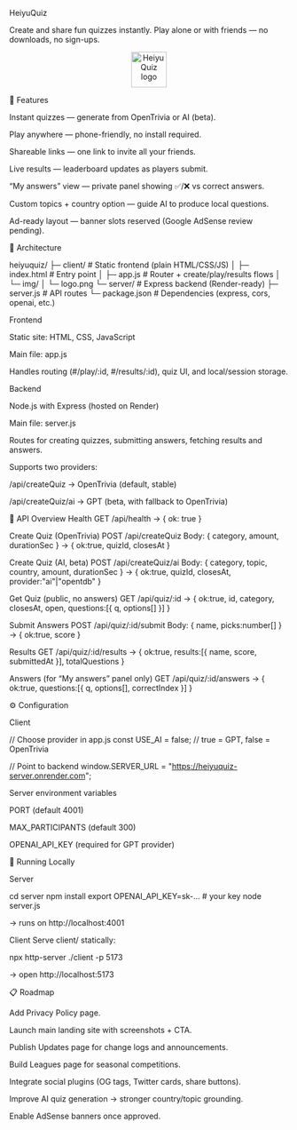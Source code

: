 HeiyuQuiz

Create and share fun quizzes instantly. Play alone or with friends — no downloads, no sign-ups.

<p align="center"> <img src="./client/img/logo.png" alt="HeiyuQuiz logo" height="64"> </p>
🌟 Features

Instant quizzes — generate from OpenTrivia or AI (beta).

Play anywhere — phone-friendly, no install required.

Shareable links — one link to invite all your friends.

Live results — leaderboard updates as players submit.

“My answers” view — private panel showing ✅/❌ vs correct answers.

Custom topics + country option — guide AI to produce local questions.

Ad-ready layout — banner slots reserved (Google AdSense review pending).

🧩 Architecture

heiyuquiz/
├─ client/                     # Static frontend (plain HTML/CSS/JS)
│  ├─ index.html               # Entry point
│  ├─ app.js                   # Router + create/play/results flows
│  └─ img/
│     └─ logo.png
└─ server/                     # Express backend (Render-ready)
   ├─ server.js                # API routes
   └─ package.json             # Dependencies (express, cors, openai, etc.)


Frontend

Static site: HTML, CSS, JavaScript

Main file: app.js

Handles routing (#/play/:id, #/results/:id), quiz UI, and local/session storage.

Backend

Node.js with Express (hosted on Render)

Main file: server.js

Routes for creating quizzes, submitting answers, fetching results and answers.

Supports two providers:

/api/createQuiz → OpenTrivia (default, stable)

/api/createQuiz/ai → GPT (beta, with fallback to OpenTrivia)

🔌 API Overview
Health
GET /api/health
→ { ok: true }

Create Quiz (OpenTrivia)
POST /api/createQuiz
Body: { category, amount, durationSec }
→ { ok:true, quizId, closesAt }

Create Quiz (AI, beta)
POST /api/createQuiz/ai
Body: { category, topic, country, amount, durationSec }
→ { ok:true, quizId, closesAt, provider:"ai"|"opentdb" }

Get Quiz (public, no answers)
GET /api/quiz/:id
→ { ok:true, id, category, closesAt, open, questions:[{ q, options[] }] }

Submit Answers
POST /api/quiz/:id/submit
Body: { name, picks:number[] }
→ { ok:true, score }

Results
GET /api/quiz/:id/results
→ { ok:true, results:[{ name, score, submittedAt }], totalQuestions }

Answers (for “My answers” panel only)
GET /api/quiz/:id/answers
→ { ok:true, questions:[{ q, options[], correctIndex }] }

⚙️ Configuration

Client

// Choose provider in app.js
const USE_AI = false; // true = GPT, false = OpenTrivia

// Point to backend
window.SERVER_URL = "https://heiyuquiz-server.onrender.com";


Server environment variables

PORT (default 4001)

MAX_PARTICIPANTS (default 300)

OPENAI_API_KEY (required for GPT provider)

🚀 Running Locally

Server

cd server
npm install
export OPENAI_API_KEY=sk-...   # your key
node server.js


→ runs on http://localhost:4001

Client
Serve client/ statically:

npx http-server ./client -p 5173


→ open http://localhost:5173

📋 Roadmap

Add Privacy Policy page.

Launch main landing site with screenshots + CTA.

Publish Updates page for change logs and announcements.

Build Leagues page for seasonal competitions.

Integrate social plugins (OG tags, Twitter cards, share buttons).

Improve AI quiz generation → stronger country/topic grounding.

Enable AdSense banners once approved.
